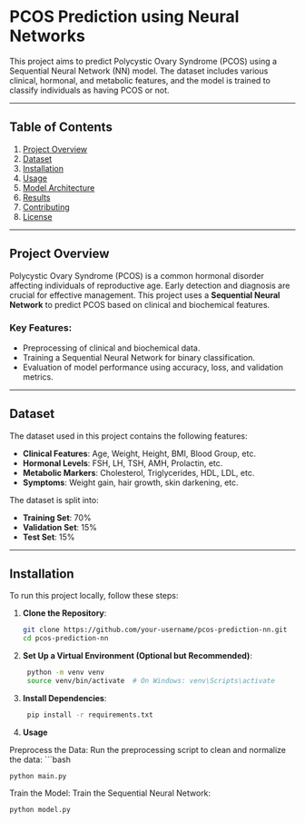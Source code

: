 # PCOS Prediction using Neural Networks

This project aims to predict Polycystic Ovary Syndrome (PCOS) using a Sequential Neural Network (NN) model. The dataset includes various clinical, hormonal, and metabolic features, and the model is trained to classify individuals as having PCOS or not.

---

## Table of Contents
1. [Project Overview](#project-overview)
2. [Dataset](#dataset)
3. [Installation](#installation)
4. [Usage](#usage)
5. [Model Architecture](#model-architecture)
6. [Results](#results)
7. [Contributing](#contributing)
8. [License](#license)

---

## Project Overview
Polycystic Ovary Syndrome (PCOS) is a common hormonal disorder affecting individuals of reproductive age. Early detection and diagnosis are crucial for effective management. This project uses a **Sequential Neural Network** to predict PCOS based on clinical and biochemical features.

### Key Features:
- Preprocessing of clinical and biochemical data.
- Training a Sequential Neural Network for binary classification.
- Evaluation of model performance using accuracy, loss, and validation metrics.

---

## Dataset
The dataset used in this project contains the following features:
- **Clinical Features**: Age, Weight, Height, BMI, Blood Group, etc.
- **Hormonal Levels**: FSH, LH, TSH, AMH, Prolactin, etc.
- **Metabolic Markers**: Cholesterol, Triglycerides, HDL, LDL, etc.
- **Symptoms**: Weight gain, hair growth, skin darkening, etc.

The dataset is split into:
- **Training Set**: 70%
- **Validation Set**: 15%
- **Test Set**: 15%

---

## Installation
To run this project locally, follow these steps:

1. **Clone the Repository**:
   ```bash
   git clone https://github.com/your-username/pcos-prediction-nn.git
   cd pcos-prediction-nn

2. **Set Up a Virtual Environment (Optional but Recommended)**:
   ```bash
    python -m venv venv
    source venv/bin/activate  # On Windows: venv\Scripts\activate

3. **Install Dependencies**:
   ```bash
    pip install -r requirements.txt

4. **Usage**

Preprocess the Data:
Run the preprocessing script to clean and normalize the data:
    ```bash 
    
    python main.py

Train the Model:
Train the Sequential Neural Network:

  ```bash
  python model.py
